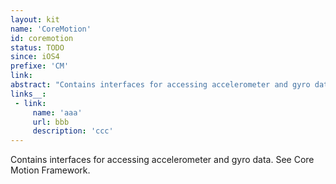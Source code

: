 ```yaml
---
layout: kit
name: 'CoreMotion'
id: coremotion
status: TODO
since: iOS4
prefixe: 'CM'
link: 
abstract: "Contains interfaces for accessing accelerometer and gyro data. See Core Motion Framework."
links__:
 - link:
     name: 'aaa'
     url: bbb
     description: 'ccc'
---
```


Contains interfaces for accessing accelerometer and gyro data. See Core Motion Framework.
